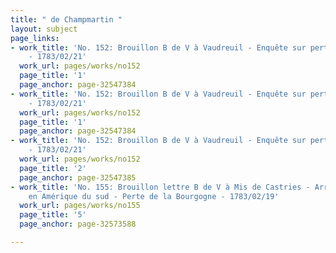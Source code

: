```yaml
---
title: " de Champmartin "
layout: subject
page_links:
- work_title: 'No. 152: Brouillon B de V à Vaudreuil - Enquête sur perte de la Bourgogne
    - 1783/02/21'
  work_url: pages/works/no152
  page_title: '1'
  page_anchor: page-32547384
- work_title: 'No. 152: Brouillon B de V à Vaudreuil - Enquête sur perte de la Bourgogne
    - 1783/02/21'
  work_url: pages/works/no152
  page_title: '1'
  page_anchor: page-32547384
- work_title: 'No. 152: Brouillon B de V à Vaudreuil - Enquête sur perte de la Bourgogne
    - 1783/02/21'
  work_url: pages/works/no152
  page_title: '2'
  page_anchor: page-32547385
- work_title: 'No. 155: Brouillon lettre B de V à Mis de Castries - Arrivée armée
    en Amérique du sud - Perte de la Bourgogne - 1783/02/19'
  work_url: pages/works/no155
  page_title: '5'
  page_anchor: page-32573588

---
```

